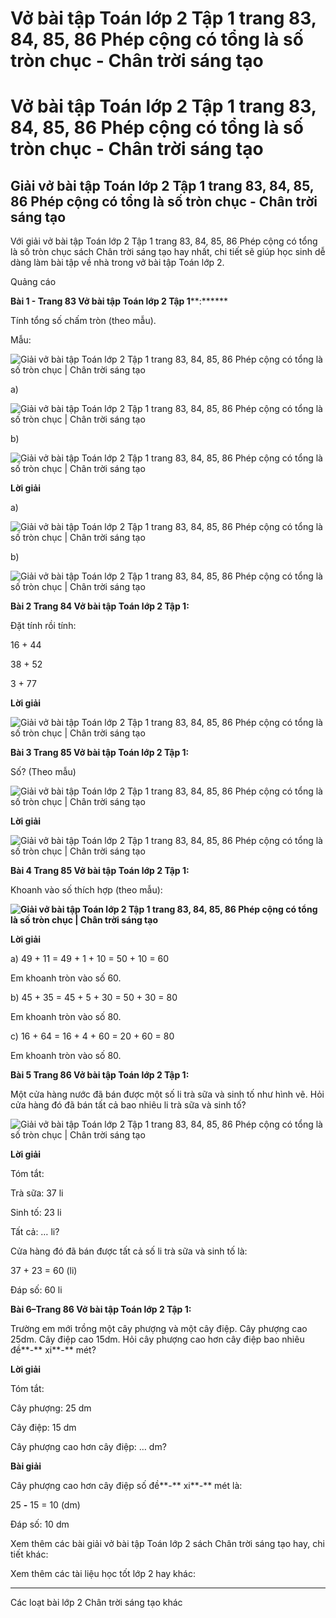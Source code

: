 # Vở bài tập Toán lớp 2 Tập 1 trang 83, 84, 85, 86 Phép cộng có tổng là số tròn chục - Chân trời sáng tạo

# Vở bài tập Toán lớp 2 Tập 1 trang 83, 84, 85, 86 Phép cộng có tổng là số tròn chục - Chân trời sáng tạo

## Giải vở bài tập Toán lớp 2 Tập 1 trang 83, 84, 85, 86 Phép cộng có tổng là số tròn chục - Chân trời sáng tạo

Với giải vở bài tập Toán lớp 2 Tập 1 trang 83, 84, 85, 86 Phép cộng có tổng là số tròn chục sách Chân trời sáng tạo hay nhất, chi tiết sẽ giúp học sinh dễ dàng làm bài tập về nhà trong vở bài tập Toán lớp 2.

Quảng cáo

**Bài 1 - Trang 83 Vở bài tập Toán lớp 2 Tập 1****:******

Tính tổng số chấm tròn (theo mẫu).

Mẫu:

![Giải vở bài tập Toán lớp 2 Tập 1 trang 83, 84, 85, 86 Phép cộng có tổng là số tròn chục | Chân trời sáng tạo](https://vietjack.com/vbt-toan-2-ct/images/phep-cong-co-tong-la-so-tron-chuc-trang-83-84-85-86-116567.PNG)

a) 

![Giải vở bài tập Toán lớp 2 Tập 1 trang 83, 84, 85, 86 Phép cộng có tổng là số tròn chục | Chân trời sáng tạo](https://vietjack.com/vbt-toan-2-ct/images/phep-cong-co-tong-la-so-tron-chuc-trang-83-84-85-86-116568.PNG)

b) 

![Giải vở bài tập Toán lớp 2 Tập 1 trang 83, 84, 85, 86 Phép cộng có tổng là số tròn chục | Chân trời sáng tạo](https://vietjack.com/vbt-toan-2-ct/images/phep-cong-co-tong-la-so-tron-chuc-trang-83-84-85-86-116569.PNG)

**Lời giải**

a) 

![Giải vở bài tập Toán lớp 2 Tập 1 trang 83, 84, 85, 86 Phép cộng có tổng là số tròn chục | Chân trời sáng tạo](https://vietjack.com/vbt-toan-2-ct/images/phep-cong-co-tong-la-so-tron-chuc-trang-83-84-85-86-116575.PNG)

b) 

![Giải vở bài tập Toán lớp 2 Tập 1 trang 83, 84, 85, 86 Phép cộng có tổng là số tròn chục | Chân trời sáng tạo](https://vietjack.com/vbt-toan-2-ct/images/phep-cong-co-tong-la-so-tron-chuc-trang-83-84-85-86-116577.PNG)

**Bài 2 Trang 84 Vở bài tập Toán lớp 2 Tập 1:**

Đặt tính rồi tính:

16 + 44

38 + 52

3 + 77 

**Lời giải**

![Giải vở bài tập Toán lớp 2 Tập 1 trang 83, 84, 85, 86 Phép cộng có tổng là số tròn chục | Chân trời sáng tạo](https://vietjack.com/vbt-toan-2-ct/images/phep-cong-co-tong-la-so-tron-chuc-trang-83-84-85-86-116579.PNG)

**Bài 3 Trang 85 Vở bài tập Toán lớp 2 Tập 1:**

Số? (Theo mẫu)

![Giải vở bài tập Toán lớp 2 Tập 1 trang 83, 84, 85, 86 Phép cộng có tổng là số tròn chục | Chân trời sáng tạo](https://vietjack.com/vbt-toan-2-ct/images/phep-cong-co-tong-la-so-tron-chuc-trang-83-84-85-86-116571.PNG)

**Lời giải**

![Giải vở bài tập Toán lớp 2 Tập 1 trang 83, 84, 85, 86 Phép cộng có tổng là số tròn chục | Chân trời sáng tạo](https://vietjack.com/vbt-toan-2-ct/images/phep-cong-co-tong-la-so-tron-chuc-trang-83-84-85-86-116570.PNG)

**Bài 4 Trang 85 Vở bài tập Toán lớp 2 Tập 1:**

Khoanh vào số thích hợp (theo mẫu):

**![Giải vở bài tập Toán lớp 2 Tập 1 trang 83, 84, 85, 86 Phép cộng có tổng là số tròn chục | Chân trời sáng tạo](https://vietjack.com/vbt-toan-2-ct/images/phep-cong-co-tong-la-so-tron-chuc-trang-83-84-85-86-116581.PNG)**

**Lời giải**

a) 49 + 11 = 49 + 1 + 10 = 50 + 10 = 60

Em khoanh tròn vào số 60.

b) 45 + 35 = 45 + 5 + 30 = 50 + 30 = 80

Em khoanh tròn vào số 80.

c) 16 + 64 = 16 + 4 + 60 = 20 + 60 = 80

Em khoanh tròn vào số 80.

**Bài 5 Trang 86 Vở bài tập Toán lớp 2 Tập 1:**

Một cửa hàng nước đã bán được một số li trà sữa và sinh tố như hình vẽ. Hỏi cửa hàng đó đã bán tất cả bao nhiêu li trà sữa và sinh tố?

![Giải vở bài tập Toán lớp 2 Tập 1 trang 83, 84, 85, 86 Phép cộng có tổng là số tròn chục | Chân trời sáng tạo](https://vietjack.com/vbt-toan-2-ct/images/phep-cong-co-tong-la-so-tron-chuc-trang-83-84-85-86-116572.PNG)

**Lời giải**

Tóm tắt:

Trà sữa: 37 li 

Sinh tố: 23 li

Tất cả: … li?

Cửa hàng đó đã bán được tất cả số li trà sữa và sinh tố là:

37 + 23 = 60 (li)

Đáp số: 60 li

**Bài 6–Trang 86 Vở bài tập Toán lớp 2 Tập 1:**

Trường em mới trồng một cây phượng và một cây điệp. Cây phượng cao 25dm. Cây điệp cao 15dm. Hỏi cây phượng cao hơn cây điệp bao nhiêu đề**-** xi**-** mét?

**Lời giải**

Tóm tắt:

Cây phượng: 25 dm 

Cây điệp: 15 dm

Cây phượng cao hơn cây điệp: … dm?

**Bài giải**

Cây phượng cao hơn cây điệp số đề**-** xi**-** mét là:

25 **-** 15 = 10 (dm)

Đáp số: 10 dm

Xem thêm các bài giải vở bài tập Toán lớp 2 sách Chân trời sáng tạo hay, chi tiết khác:

Xem thêm các tài liệu học tốt lớp 2 hay khác:

* * *

Các loạt bài lớp 2 Chân trời sáng tạo khác
